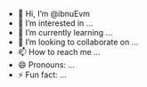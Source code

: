 - 👋 Hi, I’m @ibnuEvm
- 👀 I’m interested in ...
- 🌱 I’m currently learning ...
- 💞️ I’m looking to collaborate on ...
- 📫 How to reach me ...
- 😄 Pronouns: ...
- ⚡ Fun fact: ...

<!---
ibnuEvm/ibnuEvm is a ✨ special ✨ repository because its `README.md` (this file) appears on your GitHub profile.
You can click the Preview link to take a look at your changes.
--->
